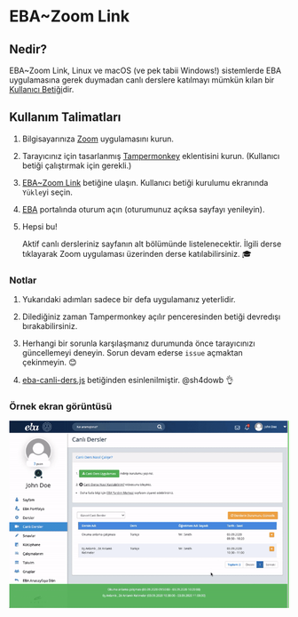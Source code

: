 # EBA~Zoom Link

## Nedir?

EBA~Zoom Link, Linux ve macOS (ve pek tabii Windows!) sistemlerde EBA uygulamasına gerek duymadan canlı derslere katılmayı mümkün kılan bir [Kullanıcı Betiği](http://www.operaturkiye.net/kullanici-java-betigi-userjs-nedir/index.html)dir.

## Kullanım Talimatları

1. Bilgisayarınıza [Zoom](https://zoom.us/download) uygulamasını kurun.

2. Tarayıcınız için tasarlanmış [Tampermonkey](https://www.tampermonkey.net/) eklentisini kurun. (Kullanıcı betiği çalıştırmak için gerekli.)

3. [EBA~Zoom Link](EBA_Zoom_Link.user.js?raw=true) betiğine ulaşın. Kullanıcı betiği kurulumu ekranında `Yükle`yi seçin.

4. [EBA](https://ders.eba.gov.tr/) portalında oturum açın (oturumunuz açıksa sayfayı yenileyin).

5. Hepsi bu!

   Aktif canlı dersleriniz sayfanın alt bölümünde listelenecektir. İlgili derse tıklayarak Zoom uygulaması üzerinden derse katılabilirsiniz. 🎓

### Notlar

1. Yukarıdaki adımları sadece bir defa uygulamanız yeterlidir.

2. Dilediğiniz zaman Tampermonkey açılır penceresinden betiği devredışı bırakabilirsiniz.

3. Herhangi bir sorunla karşılaşmanız durumunda önce tarayıcınızı güncellemeyi deneyin. Sorun devam ederse `issue` açmaktan çekinmeyin. 😊

4. [eba-canli-ders.js](https://gist.github.com/sh4dowb/9ecdc521c7323411f3294d5126a2bfde) betiğinden esinlenilmiştir. @sh4dowb 👌

### Örnek ekran görüntüsü

![](assets/screenshot.gif)
